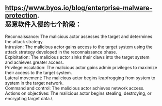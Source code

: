 
https://www.byos.io/blog/enterprise-malware-protection.  
恶意软件入侵的七个阶段： 
----------------
Reconnaissance: The malicious actor assesses the target and determines the attack strategy. \
Intrusion: The malicious actor gains access to the target system using the attack strategy developed in the reconnaissance phase.  \
Exploitation: The malicious actor sinks their claws into the target system and achieves greater access. \
Privilege escalation: The malicious actor gains admin privileges to maximize their access to the target system.    \
Lateral movement: The malicious actor begins leapfrogging from system to system in the target network.  \
Command and control: The malicious actor achieves network access.  \
Actions on objectives: The malicious actor begins stealing, destroying, or encrypting target data.\

